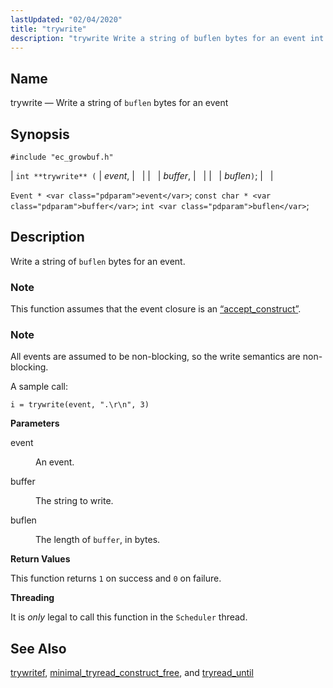 ```yaml
---
lastUpdated: "02/04/2020"
title: "trywrite"
description: "trywrite Write a string of buflen bytes for an event int trywrite event buffer buflen Event event const char buffer int buflen Write a string of buflen bytes for an event This function assumes that the event closure is an Section 68 2 accept construct All events are assumed to..."
---
```


<a name="apis.trywrite"></a> 
## Name

trywrite — Write a string of `buflen` bytes for an event

## Synopsis

`#include "ec_growbuf.h"`

| `int **trywrite** (` | <var class="pdparam">event</var>, |   |
|   | <var class="pdparam">buffer</var>, |   |
|   | <var class="pdparam">buflen</var>`)`; |   |

`Event * <var class="pdparam">event</var>`;
`const char * <var class="pdparam">buffer</var>`;
`int <var class="pdparam">buflen</var>`;<a name="idp48123024"></a> 
## Description

Write a string of `buflen` bytes for an event.

### Note

This function assumes that the event closure is an [“accept_construct”](/momentum/3/3-api/structs-accept-construct).

### Note

All events are assumed to be non-blocking, so the write semantics are non-blocking.

A sample call:

`i = trywrite(event, ".\r\n", 3)`

**<a name="idp48128576"></a> Parameters**

<dl class="variablelist">

<dt>event</dt>

<dd>

An event.

</dd>

<dt>buffer</dt>

<dd>

The string to write.

</dd>

<dt>buflen</dt>

<dd>

The length of `buffer`, in bytes.

</dd>

</dl>

**<a name="idp48135408"></a> Return Values**

This function returns `1` on success and `0` on failure.

**<a name="idp48137216"></a> Threading**

It is *only* legal to call this function in the `Scheduler` thread.

<a name="idp48139200"></a> 
## See Also

[trywritef](/momentum/3/3-api/apis-trywritef), [minimal_tryread_construct_free](/momentum/3/3-api/apis-minimal-tryread-construct-free), and [tryread_until](/momentum/3/3-api/apis-tryread-until)